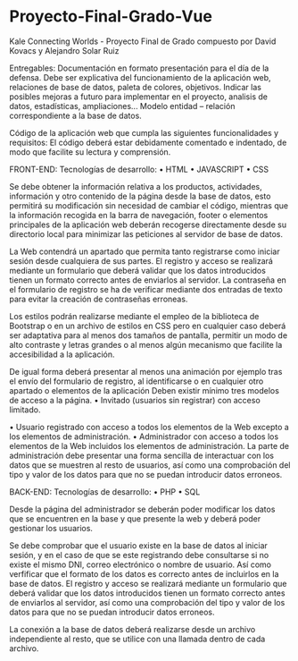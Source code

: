 # Proyecto-Final-Grado-Vue

Kale Connecting Worlds - Proyecto Final de Grado compuesto por David Kovacs y Alejandro Solar Ruiz

Entregables: Documentación en formato presentación para el día de la defensa. Debe ser explicativa del funcionamiento de la aplicación web, relaciones de base de datos, paleta de colores, objetivos. Indicar las posibles mejoras a futuro para implementar en el proyecto, analisis de datos, estadísticas, ampliaciones... Modelo entidad – relación correspondiente a la base de datos.

Código de la aplicación web que cumpla las siguientes funcionalidades y requisitos: El código deberá estar debidamente comentado e indentado, de modo que facilite su lectura y comprensión.

FRONT-END: Tecnologías de desarrollo: • HTML • JAVASCRIPT • CSS

Se debe obtener la información relativa a los productos, actividades, información y otro contenido de la página desde la base de datos, esto permitirá su modificación sin necesidad de cambiar el código, mientras que la información recogida en la barra de navegación, footer o elementos principales de la aplicación web deberán recogerse directamente desde su directorio local para minimizar las peticiones al servidor de base de datos.

La Web contendrá un apartado que permita tanto registrarse como iniciar sesión desde cualquiera de sus partes. El registro y acceso se realizará mediante un formulario que deberá validar que los datos introducidos tienen un formato correcto antes de enviarlos al servidor. La contraseña en el formulario de registro se ha de verificar mediante dos entradas de texto para evitar la creación de contraseñas erroneas.

Los estilos podrán realizarse mediante el empleo de la biblioteca de Bootstrap o en un archivo de estilos en CSS pero en cualquier caso deberá ser adaptativa para al menos dos tamaños de pantalla, permitir un modo de alto contraste y letras grandes o al menos algún mecanismo que facilite la accesibilidad a la aplicación.

De igual forma deberá presentar al menos una animación por ejemplo tras el envío del formulario de registro, al identificarse o en cualquier otro apartado o elementos de la aplicación Deben existir mínimo tres modelos de acceso a la página. • Invitado (usuarios sin registrar) con acceso limitado.

• Usuario registrado con acceso a todos los elementos de la Web excepto a los elementos de administración. • Administrador con acceso a todos los elementos de la Web incluidos los elementos de administración. La parte de administración debe presentar una forma sencilla de interactuar con los datos que se muestren al resto de usuarios, así como una comprobación del tipo y valor de los datos para que no se puedan introducir datos erroneos.

BACK-END: Tecnologías de desarrollo: • PHP • SQL

Desde la página del administrador se deberán poder modificar los datos que se encuentren en la base y que presente la web y deberá poder gestionar los usuarios.

Se debe comprobar que el usuario existe en la base de datos al iniciar sesión, y en el caso de que se este registrando debe consultarse si no existe el mismo DNI, correo electrónico o nombre de usuario. Así como verfificar que el formato de los datos es correcto antes de incluirlos en la base de datos. El registro y acceso se realizará mediante un formulario que deberá validar que los datos introducidos tienen un formato correcto antes de enviarlos al servidor, así como una comprobación del tipo y valor de los datos para que no se puedan introducir datos erroneos.

La conexión a la base de datos deberá realizarse desde un archivo independiente al resto, que se utilice con una llamada dentro de cada archivo.
